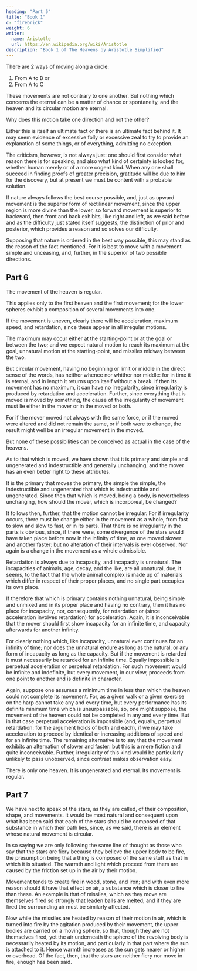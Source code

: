 ```yaml
---
heading: "Part 5"
title: "Book 1"
c: "firebrick"
weight: 6
writer:
  name: Aristotle
  url: https://en.wikipedia.org/wiki/Aristotle
description: "Book 1 of The Heavens by Aristotle Simplified"
---
```




There are 2 ways of moving along a circle:

1. From A to B or
2. From A to C

These movements are not contrary to one another. But nothing which concerns the eternal can be a matter of chance or spontaneity, and the heaven and its circular motion are eternal.

Why does this motion take one direction and not the other?

Either this is itself an ultimate fact or there is an ultimate fact behind it. It may seem evidence of excessive folly or excessive zeal to try to provide an explanation of some things, or of everything, admitting no exception. 

The criticism, however, is not always just: one should first consider what reason there is for speaking, and also what kind of certainty is looked for, whether human merely or of a more cogent kind. When any one shall succeed in finding proofs of greater precision, gratitude will be due to him for the discovery, but at present we must be content with a probable solution. 

If nature always follows the best course possible, and, just as upward movement is the superior form of rectilinear movement, since the upper region is more divine than the lower, so forward movement is superior to backward, then front and back exhibits, like right and left, as we said before and as the difficulty just stated itself suggests, the distinction of prior and posterior, which provides a reason and so solves our difficulty.

Supposing that nature is ordered in the best way possible, this may stand as the reason of the fact mentioned. For it is best to move with a movement simple and unceasing, and, further, in the superior of two possible directions.



## Part 6

The movement of the heaven is regular.

This applies only to the first heaven and the first movement; for the lower spheres exhibit a composition of several movements into one.

If the movement is uneven, clearly there will be acceleration, maximum speed, and retardation, since these appear in all irregular motions.

The maximum may occur either at the starting-point or at the goal or between the two; and we expect natural motion to reach its maximum at the goal, unnatural motion at the starting-point, and missiles midway between the two. 

But circular movement, having no beginning or limit or middle in the direct sense of the words, has neither whence nor whither nor middle: for in time it is eternal, and in length it returns upon itself without a break. If then its movement has no maximum, it can have no irregularity, since irregularity is produced by retardation and acceleration. Further, since everything that is moved is moved by something, the cause of the irregularity of movement must lie either in the mover or in the moved or both.

For if the mover moved not always with the same force, or if the moved were altered and did not remain the same, or if both were to change, the result might well be an irregular movement in the moved. 

But none of these possibilities can be conceived as actual in the case of the heavens. 

As to that which is moved, we have shown that it is primary and simple and ungenerated and indestructible and generally unchanging; and the mover has an even better right to these attributes. 

It is the primary that moves the primary, the simple the simple, the indestructible and ungenerated that which is indestructible and ungenerated. Since then that which is moved, being a body, is nevertheless unchanging, how should the mover, which is incorporeal, be changed?

It follows then, further, that the motion cannot be irregular. For if irregularity occurs, there must be change either in the movement as a whole, from fast to slow and slow to fast, or in its parts. That there is no irregularity in the parts is obvious, since, if there were, some divergence of the stars would have taken place before now in the infinity of time, as one moved slower and another faster: but no alteration of their intervals is ever observed. Nor again is a change in the movement as a whole admissible.

Retardation is always due to incapacity, and incapacity is unnatural. The incapacities of animals, age, decay, and the like, are all unnatural, due, it seems, to the fact that the whole animal complex is made up of materials which differ in respect of their proper places, and no single part occupies its own place. 

If therefore that which is primary contains nothing unnatural, being simple and unmixed and in its proper place and having no contrary, then it has no place for incapacity, nor, consequently, for retardation or (since acceleration involves retardation) for acceleration. Again, it is inconceivable that the mover should first show incapacity for an infinite time, and capacity afterwards for another infinity. 

For clearly nothing which, like incapacity, unnatural ever continues for an infinity of time; nor does the unnatural endure as long as the natural, or any form of incapacity as long as the capacity. But if the movement is retarded it must necessarily be retarded for an infinite time. Equally impossible is perpetual acceleration or perpetual retardation. For such movement would be infinite and indefinite, but every movement, in our view, proceeds from one point to another and is definite in character. 

Again, suppose one assumes a minimum time in less than which the heaven could not complete its movement. For, as a given walk or a given exercise on the harp cannot take any and every time, but every performance has its definite minimum time which is unsurpassable, so, one might suppose, the movement of the heaven could not be completed in any and every time. But in that case perpetual acceleration is impossible (and, equally, perpetual retardation: for the argument holds of both and each), if we may take acceleration to proceed by identical or increasing additions of speed and for an infinite time. The remaining alternative is to say that the movement exhibits an alternation of slower and faster: but this is a mere fiction and quite inconceivable. Further, irregularity of this kind would be particularly unlikely to pass unobserved, since contrast makes observation easy.

There is only one heaven. It is ungenerated and eternal. Its movement is regular.


## Part 7

We have next to speak of the stars, as they are called, of their composition, shape, and movements. It would be most natural and consequent upon what has been said that each of the stars should be composed of that substance in which their path lies, since, as we said, there is an element whose natural movement is circular.

In so saying we are only following the same line of thought as those who say that the stars are fiery because they believe the upper body to be fire, the presumption being that a thing is composed of the same stuff as that in which it is situated. The warmth and light which proceed from them are caused by the friction set up in the air by their motion. 

Movement tends to create fire in wood, stone, and iron; and with even more reason should it have that effect on air, a substance which is closer to fire than these. An example is that of missiles, which as they move are themselves fired so strongly that leaden balls are melted; and if they are fired the surrounding air must be similarly affected.

Now while the missiles are heated by reason of their motion in air, which is turned into fire by the agitation produced by their movement, the upper bodies are carried on a moving sphere, so that, though they are not themselves fired, yet the air underneath the sphere of the revolving body is necessarily heated by its motion, and particularly in that part where the sun is attached to it. Hence warmth increases as the sun gets nearer or higher or overhead. Of the fact, then, that the stars are neither fiery nor move in fire, enough has been said.

